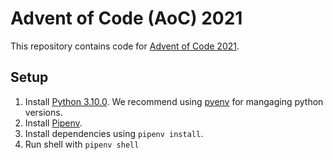 # Advent of Code (AoC) 2021

This repository contains code for [Advent of Code 2021](https://adventofcode.com/2021).

## Setup

1. Install [Python 3.10.0](https://www.python.org/downloads/release/python-3100/). We recommend using [pyenv](https://github.com/pyenv/pyenv) for mangaging python versions.
2. Install [Pipenv](https://pipenv.pypa.io/en/latest/).
3. Install dependencies using `pipenv install`.
4. Run shell with `pipenv shell`
